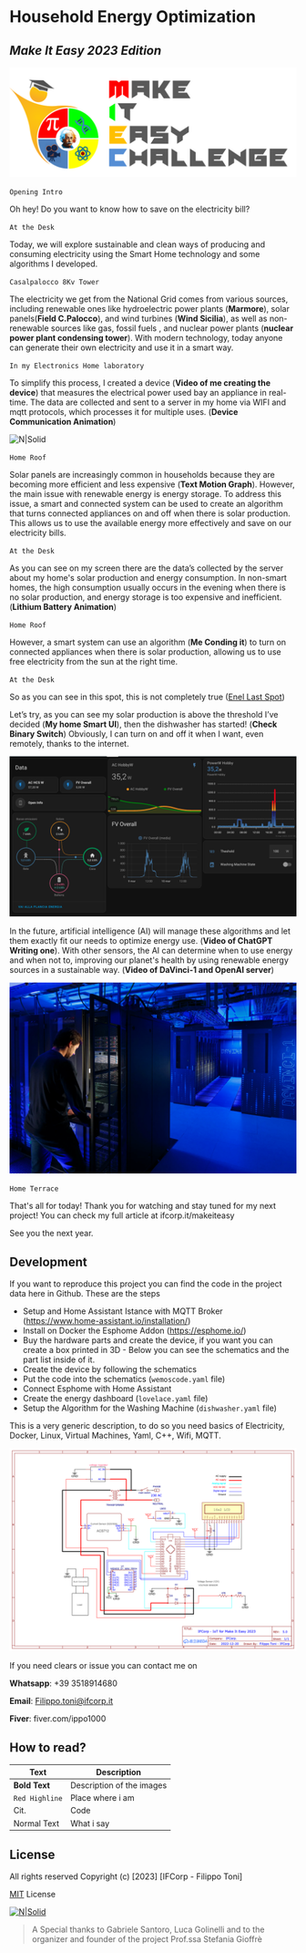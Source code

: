 
# Household Energy Optimization 

## _Make It Easy 2023 Edition_
[![N|Solid](https://github.com/ippo1000/MakeItEasy2023/blob/main/IMG/3.png?raw=true)](https://www.makeiteasychallenge.it/)

`Opening Intro`

Oh hey! Do you want to know how to save on the electricity bill?


`At the Desk`

Today, we will explore sustainable and clean ways of producing and consuming electricity using the Smart Home technology and some algorithms I developed.

`Casalpalocco 8Kv Tower`

The electricity we get from the National Grid comes from various sources, including renewable ones like hydroelectric power plants (**Marmore**), solar panels(**Field C.Palocco**), and wind turbines (**Wind Sicilia**), as well as non-renewable sources like gas, fossil fuels , and nuclear power plants (**nuclear power plant condensing tower**).
With modern technology, today anyone can generate their own electricity and use it in a smart way. 


`In my Electronics Home laboratory`

To simplify this process, I created a device (**Video of me creating the device**) that measures the electrical power used bay an appliance in real-time. The data are collected and sent to a server in my home via WIFI and mqtt protocols, which processes it for multiple uses. (**Device Communication Animation**)

![N|Solid](https://github.com/ippo1000/MakeItEasy2023/blob/main/IMG/1.gif?raw=true)

`Home Roof`

Solar panels are increasingly common in households because they are becoming more efficient and less expensive (**Text Motion Graph**). However, the main issue with renewable energy is energy storage.
To address this issue, a smart and connected system can be used to create an algorithm that turns connected appliances on and off when there is solar production. This allows us to use the available energy more effectively and save on our electricity bills.

`At the Desk`

As you can see on my screen there are the data’s collected by the server about my home's solar production and energy consumption. In non-smart homes, the high consumption usually occurs in the evening when there is no solar production, and energy storage is too expensive and inefficient. (**Lithium Battery Animation**) 

`Home Roof`

However, a smart system can use an algorithm (**Me Conding it**) to turn on connected appliances when there is solar production, allowing us to use free electricity from the sun at the right time. 

`At the Desk`

So as you can see in this spot, this is not completely true ([Enel Last Spot](https://www.youtube.com/watch?v=L0udZNkpgVE&list=PLLZyU9TzayOe90SZy9EU5G5uVcYI-2vww&index=19))

Let’s try, as you can see my solar production is above the threshold I’ve decided (**My home Smart UI**), then the dishwasher has started! (**Check Binary Switch**) Obviously, I can turn on and off it when I want, even remotely, thanks to the internet.

![N|Solid](https://github.com/ippo1000/MakeItEasy2023/blob/main/IMG/5.png?raw=true)

In the future, artificial intelligence (AI) will manage these algorithms and let them exactly fit our needs to optimize energy use. (**Video of ChatGPT Writing one**). With other sensors, the AI can determine when to use energy and when not to, improving our planet's health by using renewable energy sources in a sustainable way. (**Video of DaVinci-1 and OpenAI server**)

![N|Solid](https://raw.githubusercontent.com/ippo1000/MakeItEasy2023/main/IMG/IMG6.webp)

`Home Terrace `

That's all for today! Thank you for watching and stay tuned for my next project!
You can check my full article at ifcorp.it/makeiteasy

See you the next year. 

## Development 
If you want to reproduce this project you can find the code in the project data here in Github. 
These are the steps 

- Setup and Home Assistant Istance with MQTT Broker (https://www.home-assistant.io/installation/)
- Install on Docker the Esphome Addon (https://esphome.io/)
- Buy the hardware parts and create the device, if you want you can create a box printed in 3D - Below you can see the schematics and the part list inside of it.
- Create the device by following the schematics 
- Put the code into the schematics (`wemoscode.yaml` file)
- Connect Esphome with Home Assistant
- Create the energy dashboard (`lovelace.yaml` file)
- Setup the Algorithm for the Washing Machine (`dishwasher.yaml` file)

This is a very generic description, to do so you need basics of 
Electricity, Docker, Linux, Virtual Machines, Yaml, C++, Wifi, MQTT. 

![N|Solid](https://github.com/ippo1000/MakeItEasy2023/blob/main/IMG/4.png?raw=true)

If you need clears or issue you can contact me on

**Whatsapp**: +39 3518914680

**Email**: Filippo.toni@ifcorp.it

**Fiver**: fiver.com/ippo1000


## How to read? 

| Text | Description |
| ------ | ------ |
| **Bold Text** | Description of the images |
| `Red Highline` | Place where i am |
| Cit. | Code |
| Normal Text | What i say |

## License
All rights reserved
Copyright (c) [2023] [IFCorp - Filippo Toni]


[MIT](https://github.com/ippo1000/MakeItEasy2023/blob/main/LICENSE) License


[![N|Solid](https://i.ibb.co/kDcyNtD/Powered-By.png)](ifcorp.it)


> A Special thanks to Gabriele Santoro, Luca Golinelli and to the organizer and founder of the project Prof.ssa Stefania Gioffrè
